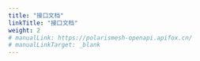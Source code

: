 ```yaml
---
title: "接口文档"
linkTitle: "接口文档"
weight: 2
# manualLink: https://polarismesh-openapi.apifox.cn/
# manualLinkTarget: _blank
---
```

